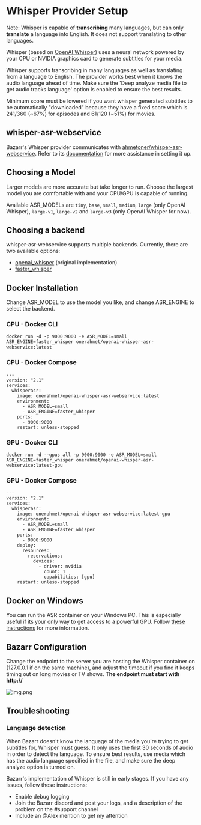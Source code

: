 # Whisper Provider Setup

Note: Whisper is capable of **transcribing** many languages, but can only **translate** a language into English. It does not support translating to other languages.

Whisper (based on [OpenAI Whisper](https://github.com/openai/whisper)) uses a neural network powered by your CPU or NVIDIA graphics card to generate subtitles for your media.

Whisper supports transcribing in many languages as well as translating from a language to English. The provider works best when it knows the audio language ahead of time. Make sure the 'Deep analyze media file to get audio tracks language' option is enabled to ensure the best results.

Minimum score must be lowered if you want whisper generated subtitles to be automatically "downloaded" because they have a fixed score which is 241/360 (~67%) for episodes and 61/120 (~51%) for movies.

## whisper-asr-webservice

Bazarr's Whisper provider communicates with [ahmetoner/whisper-asr-webservice](https://github.com/ahmetoner/whisper-asr-webservice). Refer to its [documentation](https://ahmetoner.com/whisper-asr-webservice/) for more assistance in setting it up.

## Choosing a Model

Larger models are more accurate but take longer to run. Choose the largest model you are comfortable with and your CPU/GPU is capable of running.

Available ASR_MODELs are `tiny`, `base`, `small`, `medium`, `large` (only OpenAI Whisper), `large-v1`, `large-v2` and `large-v3` (only OpenAI Whisper for now).

## Choosing a backend

whisper-asr-webservice supports multiple backends. Currently, there are two available options:

* [openai_whisper](https://github.com/openai/whisper) (original implementation)
* [faster_whisper](https://github.com/SYSTRAN/faster-whisper)

## Docker Installation

Change ASR_MODEL to use the model you like, and change ASR_ENGINE to select the backend.

### CPU - Docker CLI

```
docker run -d -p 9000:9000 -e ASR_MODEL=small ASR_ENGINE=faster_whisper onerahmet/openai-whisper-asr-webservice:latest
```

### CPU - Docker Compose

```
---
version: "2.1"
services:
  whisperasr:
    image: onerahmet/openai-whisper-asr-webservice:latest
    environment:
      - ASR_MODEL=small
      - ASR_ENGINE=faster_whisper
    ports:
      - 9000:9000
    restart: unless-stopped
```

### GPU - Docker CLI

```
docker run -d --gpus all -p 9000:9000 -e ASR_MODEL=small ASR_ENGINE=faster_whisper onerahmet/openai-whisper-asr-webservice:latest-gpu
```

### GPU - Docker Compose

```
---
version: "2.1"
services:
  whisperasr:
    image: onerahmet/openai-whisper-asr-webservice:latest-gpu
    environment:
      - ASR_MODEL=small
      - ASR_ENGINE=faster_whisper
    ports:
      - 9000:9000
    deploy:
      resources:
        reservations:
          devices:
            - driver: nvidia
              count: 1
              capabilities: [gpu]
    restart: unless-stopped
```

## Docker on Windows

You can run the ASR container on your Windows PC. This is especially useful if its your only way to get access to a powerful GPU. Follow [these instructions](https://docs.docker.com/desktop/wsl/) for more information.

## Bazarr Configuration

Change the endpoint to the server you are hosting the Whisper container on (127.0.0.1 if on the same machine), and adjust the timeout if you find it keeps timing out on long movies or TV shows. **The endpoint must start with http://**

![img.png](images/whisper_config.png)

## Troubleshooting

### Language detection

When Bazarr doesn't know the language of the media you're trying to get subtitles for, Whisper must guess. It only uses the first 30 seconds of audio in order to detect the language. To ensure best results, use media which has the audio language specified in the file, and make sure the deep analyze option is turned on.

Bazarr's implementation of Whisper is still in early stages. If you have any issues, follow these instructions:

* Enable debug logging
* Join the Bazarr discord and post your logs, and a description of the problem on the #support channel
* Include an @Alex mention to get my attention
